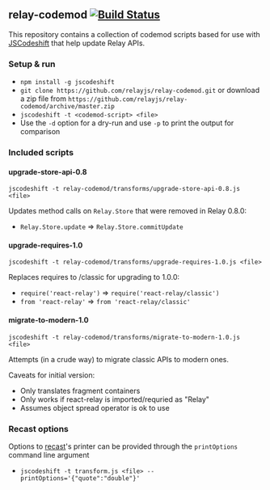 ## relay-codemod [![Build Status](https://travis-ci.org/relayjs/relay-codemod.svg)](https://travis-ci.org/relayjs/relay-codemod)

This repository contains a collection of codemod scripts based for use with
[JSCodeshift](https://github.com/facebook/jscodeshift) that help update Relay
APIs.

### Setup & run

  * `npm install -g jscodeshift`
  * `git clone https://github.com/relayjs/relay-codemod.git` or download a zip
    file from `https://github.com/relayjs/relay-codemod/archive/master.zip`
  * `jscodeshift -t <codemod-script> <file>`
  * Use the `-d` option for a dry-run and use `-p` to print the output for
    comparison

### Included scripts

#### upgrade-store-api-0.8

```
jscodeshift -t relay-codemod/transforms/upgrade-store-api-0.8.js <file>
```

Updates method calls on `Relay.Store` that were removed in Relay 0.8.0:

* `Relay.Store.update` => `Relay.Store.commitUpdate`

#### upgrade-requires-1.0

```
jscodeshift -t relay-codemod/transforms/upgrade-requires-1.0.js <file>
```

Replaces requires to /classic for upgrading to 1.0.0:

* `require('react-relay')` => `require('react-relay/classic')`
* `from 'react-relay'` => `from 'react-relay/classic'`

#### migrate-to-modern-1.0

```
jscodeshift -t relay-codemod/transforms/migrate-to-modern-1.0.js <file>
```

Attempts (in a crude way) to migrate classic APIs to modern ones.

Caveats for initial version:
* Only translates fragment containers
* Only works if react-relay is imported/requried as "Relay"
* Assumes object spread operator is ok to use

### Recast options

Options to [recast](https://github.com/benjamn/recast)'s printer can be provided
through the `printOptions` command line argument

 * `jscodeshift -t transform.js <file> --printOptions='{"quote":"double"}'`
